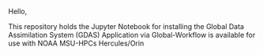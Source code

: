 Hello,

This repository holds the Jupyter Notebook for installing the Global Data Assimilation System (GDAS) Application via Global-Workflow is available for use with NOAA MSU-HPCs Hercules/Orin
